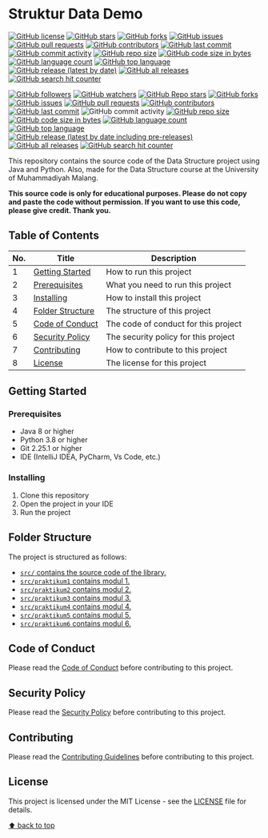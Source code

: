 ﻿# Struktur Data Demo

[![GitHub license](https://img.shields.io/github/license/rizkyhaksono/Struktur-Data-Demo)](https://github.com/rizkyhaksono/Struktur-Data-Demo/blob/main/LICENSE)
[![GitHub stars](https://img.shields.io/github/stars/rizkyhaksono/Struktur-Data-Demo)]()
[![GitHub forks](https://img.shields.io/github/forks/rizkyhaksono/Struktur-Data-Demo)]()
[![GitHub issues](https://img.shields.io/github/issues/rizkyhaksono/Struktur-Data-Demo)]()
[![GitHub pull requests](https://img.shields.io/github/issues-pr/rizkyhaksono/Struktur-Data-Demo)]()
[![GitHub contributors](https://img.shields.io/github/contributors/rizkyhaksono/Struktur-Data-Demo)]()
[![GitHub last commit](https://img.shields.io/github/last-commit/rizkyhaksono/Struktur-Data-Demo)]()
[![GitHub commit activity](https://img.shields.io/github/commit-activity/m/rizkyhaksono/Struktur-Data-Demo)]()
[![GitHub repo size](https://img.shields.io/github/repo-size/rizkyhaksono/Struktur-Data-Demo)]()
[![GitHub code size in bytes](https://img.shields.io/github/languages/code-size/rizkyhaksono/Struktur-Data-Demo)]()
[![GitHub language count](https://img.shields.io/github/languages/count/rizkyhaksono/Struktur-Data-Demo)]()
[![GitHub top language](https://img.shields.io/github/languages/top/rizkyhaksono/Struktur-Data-Demo)]()
[![GitHub release (latest by date)](https://img.shields.io/github/v/release/rizkyhaksono/Struktur-Data-Demo)]()
[![GitHub all releases](https://img.shields.io/github/downloads/rizkyhaksono/Struktur-Data-Demo/total)]()
[![GitHub search hit counter](https://img.shields.io/github/search/rizkyhaksono/Struktur-Data-Demo/Struktur-Data-Demo)]()

[![GitHub followers](https://img.shields.io/github/followers/rizkyhaksono?style=social)]()
[![GitHub watchers](https://img.shields.io/github/watchers/rizkyhaksono/Struktur-Data-Demo?style=social)]()
[![GitHub Repo stars](https://img.shields.io/github/stars/rizkyhaksono/Struktur-Data-Demo?style=social)]()
[![GitHub forks](https://img.shields.io/github/forks/rizkyhaksono/Struktur-Data-Demo?style=social)]()
[![GitHub issues](https://img.shields.io/github/issues/rizkyhaksono/Struktur-Data-Demo?style=social)]()
[![GitHub pull requests](https://img.shields.io/github/issues-pr/rizkyhaksono/Struktur-Data-Demo?style=social)]()
[![GitHub contributors](https://img.shields.io/github/contributors/rizkyhaksono/Struktur-Data-Demo?style=social)]()
[![GitHub last commit](https://img.shields.io/github/last-commit/rizkyhaksono/Struktur-Data-Demo?style=social)]()
![GitHub commit activity](https://img.shields.io/github/commit-activity/m/rizkyhaksono/Struktur-Data-Demo?style=social)
[![GitHub repo size](https://img.shields.io/github/repo-size/rizkyhaksono/Struktur-Data-Demo?style=social)]()
[![GitHub code size in bytes](https://img.shields.io/github/languages/code-size/rizkyhaksono/Struktur-Data-Demo?style=social)]()
[![GitHub language count](https://img.shields.io/github/languages/count/rizkyhaksono/Struktur-Data-Demo?style=social)]()
[![GitHub top language](https://img.shields.io/github/languages/top/rizkyhaksono/Struktur-Data-Demo?style=social)]()
[![GitHub release (latest by date including pre-releases)](https://img.shields.io/github/v/release/rizkyhaksono/Struktur-Data-Demo?include_prereleases&style=social)]()
[![GitHub all releases](https://img.shields.io/github/downloads/rizkyhaksono/Struktur-Data-Demo/total?style=social)]()
[![GitHub search hit counter](https://img.shields.io/github/search/rizkyhaksono/Struktur-Data-Demo/Struktur-Data-Demo?style=social)]()

This repository contains the source code of the Data Structure project using Java and Python. Also, made for the Data Structure course at the University of Muhammadiyah Malang.

<b>This source code is only for educational purposes. Please do not copy and paste the code without permission. If you want to use this code, please give credit. Thank you.</b>

## Table of Contents

| No. | Title                                 | Description                          |
| --- | ------------------------------------- | ------------------------------------ |
| 1   | [Getting Started](#getting-started)   | How to run this project              |
| 2   | [Prerequisites](#prerequisites)       | What you need to run this project    |
| 3   | [Installing](#installing)             | How to install this project          |
| 4   | [Folder Structure](#folder-structure) | The structure of this project        |
| 5   | [Code of Conduct](#code-of-conduct)   | The code of conduct for this project |
| 6   | [Security Policy](#security-policy)   | The security policy for this project |
| 7   | [Contributing](#contributing)         | How to contribute to this project    |
| 8   | [License](#license)                   | The license for this project         |

## Getting Started

### Prerequisites

-   Java 8 or higher
-   Python 3.8 or higher
-   Git 2.25.1 or higher
-   IDE (IntelliJ IDEA, PyCharm, Vs Code, etc.)

### Installing

1. Clone this repository
2. Open the project in your IDE
3. Run the project

## Folder Structure

The project is structured as follows:

-   [`src/` contains the source code of the library.](https://github.com/rizkyhaksono/Struktur-Data-Demo/tree/main/src)
-   [`src/praktikum1` contains modul 1.](https://github.com/rizkyhaksono/Struktur-Data-Demo/tree/main/src/praktikum1)
-   [`src/praktikum2` contains modul 2.](https://github.com/rizkyhaksono/Struktur-Data-Demo/tree/main/src/praktikum2)
-   [`src/praktikum3` contains modul 3.](https://github.com/rizkyhaksono/Struktur-Data-Demo/tree/main/src/praktikum3)
-   [`src/praktikum4` contains modul 4.](https://github.com/rizkyhaksono/Struktur-Data-Demo/tree/main/src/praktikum4)
-   [`src/praktikum5` contains modul 5.](https://github.com/rizkyhaksono/Struktur-Data-Demo/tree/main/src/praktikum5)
-   [`src/praktikum6` contains modul 6.](https://github.com/rizkyhaksono/Struktur-Data-Demo/tree/main/src/praktikum6)

## Code of Conduct

Please read the [Code of Conduct](https://github.com/rizkyhaksono/Struktur-Data-Demo/blob/main/CODE_OF_CONDUCT.md) before contributing to this project.

## Security Policy

Please read the [Security Policy](https://github.com/rizkyhaksono/Struktur-Data-Demo/security/policy) before contributing to this project.

## Contributing

Please read the [Contributing Guidelines](https://github.com/rizkyhaksono/Struktur-Data-Demo/blob/main/CONTRIBUTING.md) before contributing to this project.

## License

This project is licensed under the MIT License - see the [LICENSE](https://github.com/rizkyhaksono/Struktur-Data-Demo/blob/main/LICENSE) file for details.

[⬆ back to top](#table-of-contents)

[//]: # "This README was generated with ❤️ by rizkyhaksono"
